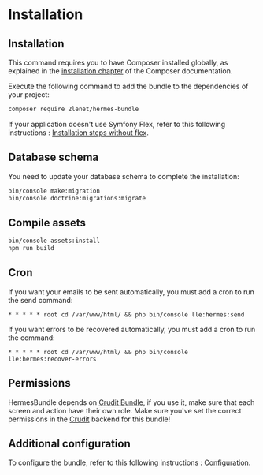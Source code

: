 # Installation

## Installation

This command requires you to have Composer installed globally, as explained in the [installation chapter](https://getcomposer.org/doc/00-intro.md) of the Composer documentation.

Execute the following command to add the bundle to the dependencies of your project:

```bash
composer require 2lenet/hermes-bundle
```

If your application doesn't use Symfony Flex, refer to this following instructions : [Installation steps without flex](no-flex.md).

## Database schema

You need to update your database schema to complete the installation:

```bash
bin/console make:migration
bin/console doctrine:migrations:migrate
```

## Compile assets

```bash
bin/console assets:install
npm run build
```

## Cron

If you want your emails to be sent automatically, you must add a cron to run the send command:

```cronexp
* * * * * root cd /var/www/html/ && php bin/console lle:hermes:send
```

If you want errors to be recovered automatically, you must add a cron to run the command:
```cronexp
* * * * * root cd /var/www/html/ && php bin/console lle:hermes:recover-errors
```

## Permissions

HermesBundle depends on [Crudit Bundle](https://github.com/2lenet/CruditBundle), if you use it, make sure that each screen and action have their own role.
Make sure you've set the correct permissions in the [Crudit](https://github.com/2lenet/CruditBundle) backend for this bundle!

## Additional configuration

To configure the bundle, refer to this following instructions : [Configuration](configuration.md).

